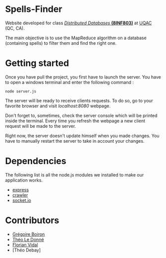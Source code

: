 # Spells-Finder
Website developed for class [*Distributed Databases* **(8INF803)**](http://cours.uqac.ca/8INF803) at [UQAC](https://uqac.ca) (QC, CA).

The main objective is to use the MapReduce algorithm on a database (containing spells) to filter them and find the right one.

# Getting started
Once you have pull the project, you first have to launch the server.
You have to open a windows terminal and enter the following command :

`node server.js`

The server will be ready to receive clients requests. To do so, go to your favorite browser and visit *localhost:8080* webpage.

Don't forget to, sometimes, check the server console which will be printed inside the terminal. Every time you refresh the webpage a new client request will be made to the server.

Right now, the server doesn't update himself when you made changes. You have to manually restart the server to take in account your changes.

# Dependencies
The following list is all the node.js modules we installed to make our application works.
* [express](https://npmjs.com/package/express)
* [crawler](https://npmjs.com/package/crawler)
* [socket.io](https://npmjs.com:package/socket.io)



# Contributors
* [Grégoire Boiron](https://github.com/Graygzou)
* [Théo Le Donné](https://github.com/Theo-Le-Donne)
* [Florian Vidal](https://github.com/FlorianVidal66)
* [Théo Debay]
